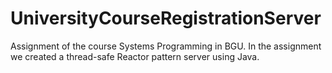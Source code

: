 # UniversityCourseRegistrationServer
Assignment of the course Systems Programming in BGU. In the assignment we created a thread-safe Reactor pattern server using Java.
